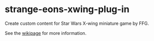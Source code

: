 # strange-eons-xwing-plug-in

Create custom content for Star Wars X-wing miniature game by FFG.

See the [wikipage](https://github.com/Hinny/strange-eons-xwing-plug-in/wiki) for more information.
